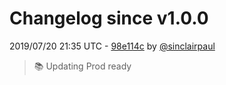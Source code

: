 # Changelog since v1.0.0

2019/07/20 21:35 UTC - [98e114c](https://github.com/hassio-addons/addon-chrony/commit/98e114c447e8061487d4432a2a1ef8f24942ec6e) by [@sinclairpaul](https://github.com/sinclairpaul)
> :books: Updating Prod ready 

